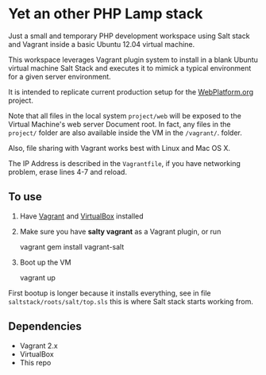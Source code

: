 # Yet an other PHP Lamp stack

Just a small and temporary PHP development workspace using Salt stack and Vagrant inside a basic Ubuntu 12.04 
virtual machine.

This workspace leverages Vagrant plugin system to install in a blank Ubuntu virtual machine Salt Stack and 
executes it to mimick a typical environment for a given server environment.

It is intended to replicate current production setup for the [WebPlatform.org](http://webplatform.org) project.

Note that all files in the local system `project/web` will be exposed to the Virtual Machine's web 
server Document root. In fact, any files in the `project/` folder are also available inside the VM in the `/vagrant/`.
folder. 

Also, file sharing with Vagrant works best with Linux and Mac OS X.

The IP Address is described in the `Vagrantfile`, if you have networking problem, erase lines 4-7 and reload.


## To use

1. Have [Vagrant](http://www.vagrantup.com/) and [VirtualBox](https://www.virtualbox.org/) installed
2. Make sure you have **salty vagrant** as a Vagrant plugin, or run


    vagrant gem install vagrant-salt


2. Boot up the VM


    vagrant up


First bootup is longer because it installs everything, see in 
file `saltstack/roots/salt/top.sls` this is where Salt stack 
starts working from.


## Dependencies

* Vagrant 2.x
* VirtualBox
* This repo
